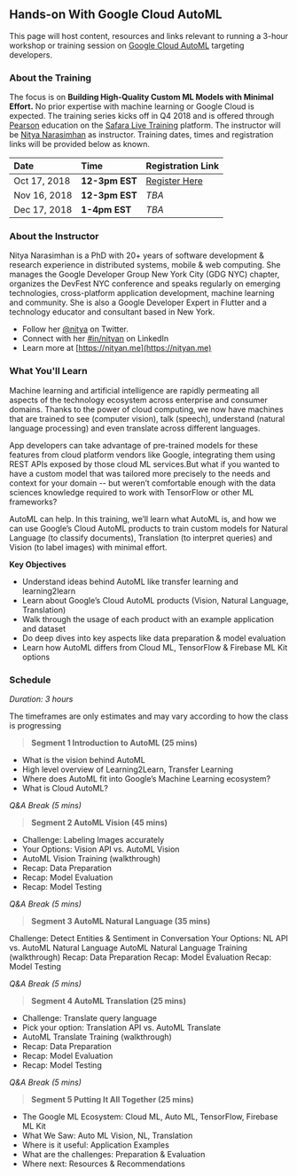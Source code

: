 ## Hands-on With Google Cloud AutoML

This page will host content, resources and links relevant to running a 3-hour workshop or training session on [Google Cloud AutoML](https://cloud.google.com/automl/) targeting developers. 

### About the Training

The focus is on **Building High-Quality Custom ML Models with Minimal Effort.** No prior expertise with machine learning or Google Cloud is expected. The training series kicks off in Q4 2018 and is offered through [Pearson](https://www.pearson.com/us/) education on the [Safara Live Training](https://www.safaribooksonline.com/live-training) platform. The instructor will be [Nitya Narasimhan](https://nityan.me) as instructor. Training dates, times and registration links will be provided below as known.

| Date      | Time         | Registration Link |
| :------------- |:-------------|:-----|
| Oct 17, 2018   | **12-3pm EST**| [Register Here](https://www.safaribooksonline.com/live-training/courses/hands-on-with-google-cloud-automl/0636920216452/)  |
| Nov 16, 2018   | **12-3pm EST**    | _TBA_ |
| Dec 17, 2018   | **1-4pm EST**    | _TBA_ |


### About the Instructor

Nitya Narasimhan is a PhD with 20+ years of software development & research experience in distributed systems, mobile & web computing. She manages the Google Developer Group New York City (GDG NYC) chapter, organizes the DevFest NYC conference and speaks regularly on emerging technologies, cross-platform application development, machine learning and community. She is also a Google Developer Expert in Flutter and a technology educator and consultant based in New York.

 * Follow her [@nitya](https://www.twitter.com/nitya) on Twitter.
 * Connect with her [#in/nityan](https://www.linkedin.com/in/nityan) on LinkedIn
 * Learn more at [https://nityan.me](https://nityan.me)


### What You'll Learn

Machine learning and artificial intelligence are rapidly permeating all aspects of the technology ecosystem across enterprise and consumer domains. Thanks to the power of cloud computing, we now have machines that are trained to see (computer vision), talk (speech), understand (natural language processing) and even translate across different languages.

App developers can take advantage of pre-trained models for these features from cloud platform vendors like Google, integrating them using REST APIs exposed by those cloud ML services.But what if you wanted to have a custom model that was tailored more precisely to the needs and context for your domain -- but weren’t comfortable enough with the data sciences knowledge required to work with TensorFlow or other ML frameworks?

AutoML can help. In this training, we’ll learn what AutoML is, and how we can use Google’s Cloud AutoML products to train custom models for Natural Language (to classify documents), Translation (to interpret queries) and Vision (to label images) with minimal effort.

**Key Objectives**

 * Understand ideas behind AutoML like transfer learning and learning2learn
 * Learn about Google’s Cloud AutoML products (Vision, Natural Language, Translation)
 * Walk through the usage of each product with an example application and dataset
 * Do deep dives into key aspects like data preparation & model evaluation
 * Learn how AutoML differs from Cloud ML, TensorFlow & Firebase ML Kit options


### Schedule

_Duration: 3 hours_

The timeframes are only estimates and may vary according to how the class is progressing


> **Segment 1 Introduction to AutoML (25 mins)**

 * What is the vision behind AutoML
 * High level overview of Learning2Learn, Transfer Learning
 * Where does AutoML fit into Google’s Machine Learning ecosystem?
 * What is Cloud AutoML?
 
 _Q&A Break (5 mins)_

> **Segment 2 AutoML Vision (45 mins)**

 * Challenge: Labeling Images accurately
 * Your Options: Vision API vs. AutoML Vision
 * AutoML Vision Training (walkthrough)
 * Recap: Data Preparation
 * Recap: Model Evaluation
 * Recap: Model Testing
 
 _Q&A Break (5 mins)_

> **Segment 3 AutoML Natural Language (35 mins)**

Challenge: Detect Entities & Sentiment in Conversation
Your Options: NL API vs. AutoML Natural Language
AutoML Natural Language Training (walkthrough)
Recap: Data Preparation
Recap: Model Evaluation
Recap: Model Testing
 
 _Q&A Break (5 mins)_

> **Segment 4 AutoML Translation (25 mins)**

 * Challenge: Translate query language
 * Pick your option: Translation API vs. AutoML Translate
 * AutoML Translate Training (walkthrough)
 * Recap: Data Preparation
 * Recap: Model Evaluation
 * Recap: Model Testing
 
 _Q&A Break (5 mins)_

> **Segment 5 Putting It All Together (25 mins)**

 * The Google ML Ecosystem: Cloud ML, Auto ML, TensorFlow, Firebase ML Kit
 * What We Saw: Auto ML Vision, NL, Translation
 * Where is it useful: Application Examples
 * What are the challenges: Preparation & Evaluation
 * Where next: Resources & Recommendations

